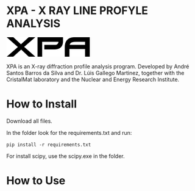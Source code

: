 # XPA - X RAY LINE PROFYLE ANALYSIS
![Screenshot](xirod.regular.png)



XPA is an X-ray diffraction profile analysis program. Developed by André Santos Barros da Silva and Dr. Lúis Gallego Martinez, together with the CristalMat laboratory and the Nuclear and Energy Research Institute.

# How to Install

Download all files.

In the folder look for the requirements.txt and run: 
```
pip install -r requirements.txt
```
For install scipy, use the scipy.exe in the folder.

# How to Use
